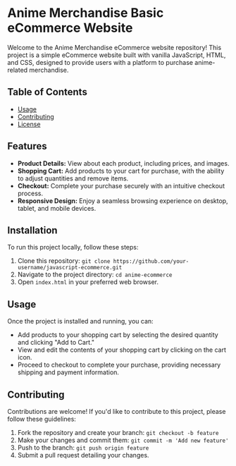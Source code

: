 # Anime Merchandise Basic eCommerce Website

Welcome to the Anime Merchandise eCommerce website repository! This project is a simple eCommerce website built with vanilla JavaScript, HTML, and CSS, designed to provide users with a platform to purchase anime-related merchandise.

## Table of Contents

- [Usage](#usage)
- [Contributing](#contributing)
- [License](#license)

## Features

- **Product Details:** View about each product, including prices, and images.
- **Shopping Cart:** Add products to your cart for purchase, with the ability to adjust quantities and remove items.
- **Checkout:** Complete your purchase securely with an intuitive checkout process.
- **Responsive Design:** Enjoy a seamless browsing experience on desktop, tablet, and mobile devices.

## Installation

To run this project locally, follow these steps:

1. Clone this repository: `git clone https://github.com/your-username/javascript-ecommerce.git`
2. Navigate to the project directory: `cd anime-ecommerce`
3. Open `index.html` in your preferred web browser.

## Usage

Once the project is installed and running, you can:

- Add products to your shopping cart by selecting the desired quantity and clicking "Add to Cart."
- View and edit the contents of your shopping cart by clicking on the cart icon.
- Proceed to checkout to complete your purchase, providing necessary shipping and payment information.

## Contributing

Contributions are welcome! If you'd like to contribute to this project, please follow these guidelines:

1. Fork the repository and create your branch: `git checkout -b feature`
2. Make your changes and commit them: `git commit -m 'Add new feature'`
3. Push to the branch: `git push origin feature`
4. Submit a pull request detailing your changes.


